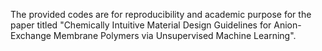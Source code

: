 The provided codes are for reproducibility and academic purpose for the paper titled "Chemically Intuitive Material Design Guidelines for Anion-Exchange Membrane Polymers via Unsupervised Machine Learning".
